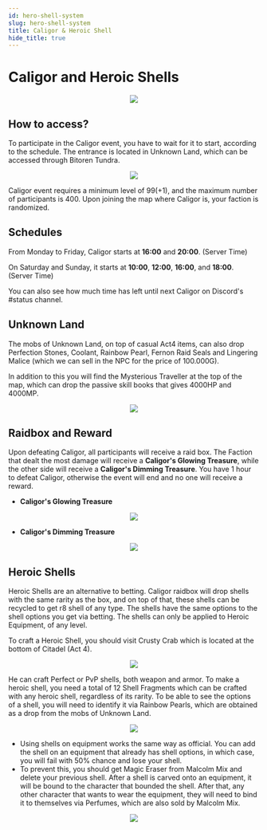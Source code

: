 ```yaml
---
id: hero-shell-system
slug: hero-shell-system
title: Caligor & Heroic Shell
hide_title: true
---
```

# Caligor and Heroic Shells
<p align="center">
<img src="https://imageshack.com/i/pnQ9zpLUp"/></p>

## How to access?
To participate in the Caligor event, you have to wait for it to start, according to the schedule. The entrance is located in Unknown Land, which can be accessed through Bitoren Tundra.

<p align="center">
<img src="https://imageshack.com/i/pmScKOUmp"/></p>

Caligor event requires a minimum level of 99(+1), and the maximum number of participants is 400. Upon joining the map where Caligor is, your faction is randomized.

## Schedules
From Monday to Friday, Caligor starts at **16:00** and **20:00**. (Server Time)

On Saturday and Sunday, it starts at **10:00**, **12:00**, **16:00**, and **18:00**. (Server Time)

You can also see how much time has left until next Caligor on Discord's #status channel.
 
## Unknown Land

The mobs of Unknown Land, on top of casual Act4 items, can also drop Perfection Stones, Coolant, Rainbow Pearl, Fernon Raid Seals and Lingering Malice (which we can sell in the NPC for the price of 100.000G).

In addition to this you will find the Mysterious Traveller at the top of the map, which can drop the passive skill books that gives 4000HP and 4000MP.

<p align="center">
<img src="https://imageshack.com/i/pmxAhqTEp"/></p>

## Raidbox and Reward

Upon defeating Caligor, all participants will receive a raid box.
The Faction that dealt the most damage will receive a **Caligor's Glowing Treasure**, while the other side will receive a **Caligor's Dimming Treasure**.
You have 1 hour to defeat Caligor, otherwise the event will end and no one will receive a reward.

- **Caligor's Glowing Treasure**

<p align="center">
<img src="https://imageshack.com/i/po0rlZEDp"/></p>

- **Caligor's Dimming Treasure**

<p align="center">
<img src="https://imageshack.com/i/pn03AvoXp"/></p>

## Heroic Shells
Heroic Shells are an alternative to betting. Caligor raidbox will drop shells with the same rarity as the box, and on top of that, these shells can be recycled to get r8 shell of any type. The shells have the same options to the shell options you get via betting. The shells can only be applied to Heroic Equipment, of any level.

To craft a Heroic Shell, you should visit Crusty Crab which is located at the bottom of Citadel (Act 4).

<p align="center">
<img src="https://imageshack.com/i/pmrApyvSp"/></p>

He can craft Perfect or PvP shells, both weapon and armor. To make a heroic shell, you need a total of 12 Shell Fragments which can be crafted with any heroic shell, regardless of its rarity. To be able to see the options of a shell, you will need to identify it via Rainbow Pearls, which are obtained as a drop from the mobs of Unknown Land.

<p align="center">
<img src="https://imageshack.com/i/pnXbOwZap"/></p>

- Using shells on equipment works the same way as official. You can add the shell on an equipment that already has shell options, in which case, you will fail with 50% chance and lose your shell. 
- To prevent this, you should get Magic Eraser from Malcolm Mix and delete your previous shell. After a shell is carved onto an equipment, it will be bound to the character that bounded the shell. After that, any other character that wants to wear the equipment, they will need to bind it to themselves via Perfumes, which are also sold by Malcolm Mix.

<p align="center">
<img src="https://imgur.com/QGe1LUi.jpeg"/></p>
